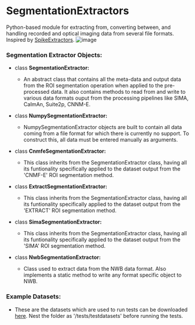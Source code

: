 # SegmentationExtractors
Python-based module for extracting from, converting between, and handling recorded and optical imaging data from several file formats. Inspired by [SpikeExtractors](https://github.com/SpikeInterface/spikeextractors). 
![image](https://drive.google.com/uc?export=view&id=1bhRA3kyu3SA3k-xWz5psRxLsuP3BJEBg)


### Segmentation Extractor Objects: 

* class **SegmentationExtractor:**
  * An abstract class that contains all the meta-data and output data from the ROI segmentation operation when applied to the pre-processed data. It also contains methods to read from and write to various data formats ouput from  the processing pipelines like SIMA, CaImAn, Suite2p, CNNM-E. 

* class **NumpySegmentationExtractor:**
  * NumpySegmentationExtractor objects are built to contain all data coming from a file format for which there is currently no support. To construct this, all data must be entered manually as arguments.

* class **CnmfeSegmentationExtractor:**
  * This class inherits from the SegmentationExtractor class, having all its funtionality specifically applied to the dataset output from the 'CNMF-E' ROI segmentation method.
  
* class **ExtractSegmentationExtractor:**
  * This class inherits from the SegmentationExtractor class, having all its funtionality specifically applied to the dataset output from the 'EXTRACT' ROI segmentation method.
  
* class **SimaSegmentationExtractor:**
  * This class inherits from the SegmentationExtractor class, having all its funtionality specifically applied to the dataset output from the 'SIMA' ROI segmentation method.
	
* class **NwbSegmentationExtractor:**
  * Class used to extract data from the NWB data format. Also implements a static method to write any format specific object to NWB.
  
### **Example Datasets:** 
  * These are the datasets which are used to run tests can be downloaded [here](https://drive.google.com/drive/folders/1CeDfr6yza_bh0vYD2E1HF_3_S8pg2yLW?usp=sharing). Nest the folder as '/tests/testdatasets' before running the tests. 
	
  



